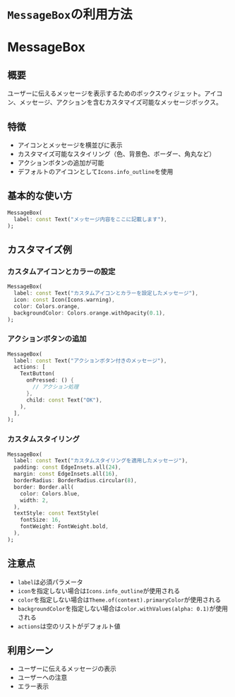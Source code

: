 # `MessageBox`の利用方法

# MessageBox

## 概要

ユーザーに伝えるメッセージを表示するためのボックスウィジェット。アイコン、メッセージ、アクションを含むカスタマイズ可能なメッセージボックス。

## 特徴

- アイコンとメッセージを横並びに表示
- カスタマイズ可能なスタイリング（色、背景色、ボーダー、角丸など）
- アクションボタンの追加が可能
- デフォルトのアイコンとして`Icons.info_outline`を使用

## 基本的な使い方

```dart
MessageBox(
  label: const Text("メッセージ内容をここに記載します"),
);
```

## カスタマイズ例

### カスタムアイコンとカラーの設定

```dart
MessageBox(
  label: const Text("カスタムアイコンとカラーを設定したメッセージ"),
  icon: const Icon(Icons.warning),
  color: Colors.orange,
  backgroundColor: Colors.orange.withOpacity(0.1),
);
```

### アクションボタンの追加

```dart
MessageBox(
  label: const Text("アクションボタン付きのメッセージ"),
  actions: [
    TextButton(
      onPressed: () {
        // アクション処理
      },
      child: const Text("OK"),
    ),
  ],
);
```

### カスタムスタイリング

```dart
MessageBox(
  label: const Text("カスタムスタイリングを適用したメッセージ"),
  padding: const EdgeInsets.all(24),
  margin: const EdgeInsets.all(16),
  borderRadius: BorderRadius.circular(8),
  border: Border.all(
    color: Colors.blue,
    width: 2,
  ),
  textStyle: const TextStyle(
    fontSize: 16,
    fontWeight: FontWeight.bold,
  ),
);
```

## 注意点

- `label`は必須パラメータ
- `icon`を指定しない場合は`Icons.info_outline`が使用される
- `color`を指定しない場合は`Theme.of(context).primaryColor`が使用される
- `backgroundColor`を指定しない場合は`color.withValues(alpha: 0.1)`が使用される
- `actions`は空のリストがデフォルト値

## 利用シーン

- ユーザーに伝えるメッセージの表示
- ユーザーへの注意
- エラー表示
